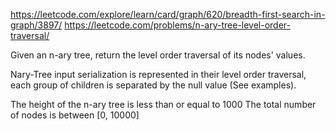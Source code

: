 https://leetcode.com/explore/learn/card/graph/620/breadth-first-search-in-graph/3897/
https://leetcode.com/problems/n-ary-tree-level-order-traversal/

Given an n-ary tree, return the level order traversal of its nodes' values.

Nary-Tree input serialization is represented in their level order traversal, each group of children is separated by the null value (See examples).

The height of the n-ary tree is less than or equal to 1000
The total number of nodes is between [0, 10000]
